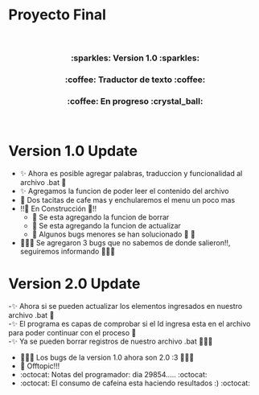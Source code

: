 <h1> Proyecto Final </h1>	

<br>	
<center>												
<h3> :sparkles: Version 1.0  :sparkles:</h3>
<h3> :coffee: Traductor de texto :coffee:</h3>
<h3> :coffee: En progreso :crystal_ball:</h3>
</center>
<br />

# Version 1.0 Update
- :sparkles: Ahora es posible agregar palabras, traduccion y funcionalidad al archivo .bat :tada:  
- :sparkles: Agregamos la funcion de poder leer el contenido del archivo
- :bug: Dos tacitas de cafe mas y enchularemos el menu un poco mas
- !!:construction: En Construcción :construction:!!
	- :construction_worker: Se esta agregando la funcion de borrar 
	- :construction_worker: Se esta agregando la funcion de actualizar 
	- :construction_worker: Algunos bugs menores se han solucionado  :bug: :bug: 
- :bug::bug::bug: Se agregaron 3 bugs que no sabemos de donde salieron!!, seguiremos informando :bug::bug::bug: 

# Version 2.0 Update

-:sparkles: Ahora si se pueden actualizar los elementos ingresados en nuestro archivo .bat :tada:  
-:sparkles: El programa es capas de comprobar si el Id ingresa esta en el archivo para poder continuar con el proceso :tada:  
-:sparkles: Ya se pueden borrar registros de nuestro archivo .bat :bug::bug::tada:  
- :bug::bug::bug: Los bugs de la version 1.0 ahora son 2.0 :3 :bug::bug::bug: 
- :milky_way: Offtopic!!!
- :octocat: Notas del programador: dia 29854..... :octocat:
- :octocat: El consumo de cafeina esta haciendo resultados :) :octocat: